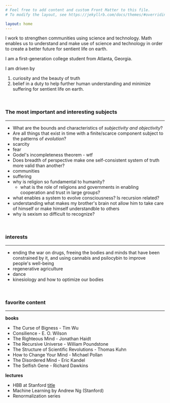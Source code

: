 ```yaml
---
# Feel free to add content and custom Front Matter to this file.
# To modify the layout, see https://jekyllrb.com/docs/themes/#overriding-theme-defaults

layout: home
---
```



I work to strengthen communities using science and technology. Math enables us to understand and make use of science and technology in order to create a better future for sentient life on earth.

I am a first-generation college student from Atlanta, Georgia. 

I am driven by 
  1) curiosity and the beauty of truth
  2) belief in a duty to help further human understanding and minimize suffering for sentient life on earth. 



<br>

### The most important and interesting subjects
---
- What are the bounds and characteristics of *subjectivity and objectivity*?
- Are all things that exist in time with a finite/scarce component subject to the patterns of *evolution*?
- scarcity
- fear
- Godel's incompleteness theorem - wtf
- Does breadth of perspective make one self-consistent system of truth more valid than another? 
- communities
- suffering
- why is religion so fundamental to humanity?
  - what is the role of religions and governments in enabling cooperation and trust in large groups?
- what enables a system to evolve consciousness? Is recursion related?
- understanding what makes my brother's brain not allow him to take care of himself or make himself understandble to others
- why is sexism so difficult to recognize?

<br>

### interests
---
- ending the war on drugs, freeing the bodies and minds that have been constrained by it, and using cannabis and psilocybin to improve people's well-being
- regenerative agriculture
- dance
- kinesiology and how to optimize our bodies

<br>

### favorite content
---
**books**

- The Curse of Bigness - Tim Wu
- Consilience - E. O. Wilson
- The Righteous Mind - Jonathan Haidt
- The Recursive Universe - William Poundstone
- The Structure of Scientific Revolutions - Thomas Kuhn
- How to Change Your Mind - Michael Pollan
- The Disordered Mind - Eric Kandel
- The Selfish Gene - Richard Dawkins

**lectures**

- HBB at Stanford [title](https://www.example.com)
- Machine Learning by Andrew Ng (Stanford)
- Renormalization series
